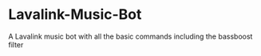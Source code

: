 # Lavalink-Music-Bot
A Lavalink music bot with all the basic commands including the bassboost filter
